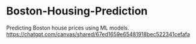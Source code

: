 # Boston-Housing-Prediction
Predicting Boston house prices using ML models.
https://chatgpt.com/canvas/shared/67ed1659e65481918bec522341cefafa
